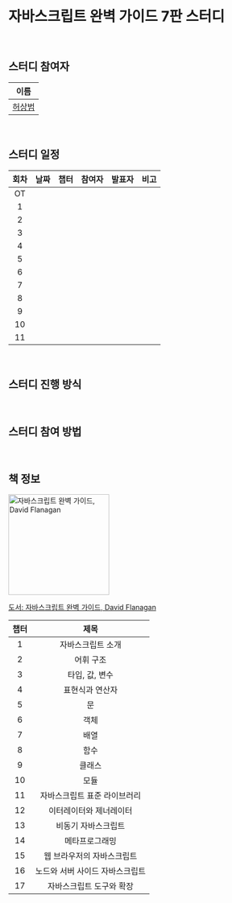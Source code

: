 # 자바스크립트 완벽 가이드 7판 스터디

<br>

## 스터디 참여자

|                   이름                   |
| :--------------------------------------: |
| [허상범](https://github.com/sangbeomheo) |

<br>

## 스터디 일정

| 회차 | 날짜 | 챕터 | 참여자 | 발표자 | 비고 |
| :--: | :--: | :--: | :----: | :----: | :--: |
|  OT  |      |      |        |        |      |
|  1   |      |      |        |        |      |
|  2   |      |      |        |        |      |
|  3   |      |      |        |        |      |
|  4   |      |      |        |        |      |
|  5   |      |      |        |        |      |
|  6   |      |      |        |        |      |
|  7   |      |      |        |        |      |
|  8   |      |      |        |        |      |
|  9   |      |      |        |        |      |
|  10  |      |      |        |        |      |
|  11  |      |      |        |        |      |

<br>

## 스터디 진행 방식

<br>

## 스터디 참여 방법

<br>

## 책 정보

<img width="200" src="https://user-images.githubusercontent.com/60775453/162977636-b8255334-a25a-4dcc-8173-65e5deeb107c.jpeg" alt="자바스크립트 완벽 가이드, David Flanagan">

[도서: 자바스크립트 완벽 가이드, David Flanagan](https://product.kyobobook.co.kr/detail/S000001033131)

| 챕터 |              제목               |
| :--: | :-----------------------------: |
|  1   |        자바스크립트 소개        |
|  2   |            어휘 구조            |
|  3   |         타입, 값, 변수          |
|  4   |         표현식과 연산자         |
|  5   |               문                |
|  6   |              객체               |
|  7   |              배열               |
|  8   |              함수               |
|  9   |             클래스              |
|  10  |              모듈               |
|  11  |  자바스크립트 표준 라이브러리   |
|  12  |     이터레이터와 제너레이터     |
|  13  |       비동기 자바스크립트       |
|  14  |         메타프로그래밍          |
|  15  |   웹 브라우저의 자바스크립트    |
|  16  | 노드와 서버 사이드 자바스크립트 |
|  17  |    자바스크립트 도구와 확장     |
